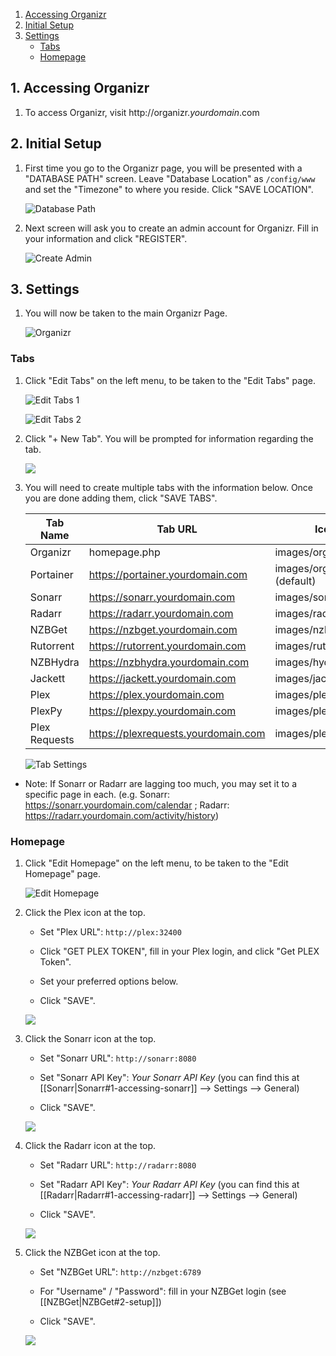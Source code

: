 <!-- TOC depthFrom:1 depthTo:6 withLinks:1 updateOnSave:0 orderedList:1 -->

1. [Accessing Organizr](#1-accessing-organizr)
2. [Initial Setup](#2-initial-setup)
3. [Settings](#3-settings)
	- [Tabs](#tabs)
	- [Homepage](#homepage)

<!-- /TOC -->


## 1. Accessing Organizr

1. To access Organizr, visit http://organizr._yourdomain_.com

## 2. Initial Setup

1. First time you go to the Organizr page, you will be presented with a "DATABASE PATH" screen. Leave "Database Location" as `/config/www` and set the "Timezone" to where you reside. Click "SAVE LOCATION".

    ![Database Path](https://i.imgur.com/6LaFMFW.png)

1. Next screen will ask you to create an admin account for Organizr. Fill in your information and click "REGISTER".

    ![Create Admin](https://i.imgur.com/O20Swhy.png)


## 3. Settings

1. You will now be taken to the main Organizr Page.

    ![Organizr](https://i.imgur.com/94QoAcd.png)

### Tabs

1. Click "Edit Tabs" on the left menu, to be taken to the "Edit Tabs" page.

    ![Edit Tabs 1](https://i.imgur.com/f8ozDau.png)

    ![Edit Tabs 2](https://i.imgur.com/ZR5p6WF.png)

1. Click "+ New Tab". You will be prompted for information regarding the tab.

    ![](https://i.imgur.com/mSPEngl.png)

1. You will need to create multiple tabs with the information below. Once you are done adding them, click "SAVE TABS".

    | Tab Name      | Tab URL                             | Icon URL                      | Active | User | Guest | No iFrame | Default |
    | ------------- | ----------------------------------- | ----------------------------- |:------:|:----:|:-----:|:---------:|:-------:|
    | Organizr      | homepage.php                        | images/organizr_logo.png      |   Y    |  Y   |   N   |     N     |    Y    |
    | Portainer     | https://portainer.yourdomain.com    | images/organizr.png (default) |   Y    |  Y   |   N   |     N     |    N    |
    | Sonarr        | https://sonarr.yourdomain.com       | images/sonarr.png             |   Y    |  Y   |   N   |     N     |    N    |
    | Radarr        | https://radarr.yourdomain.com       | images/radarr.png             |   Y    |  Y   |   N   |     N     |    N    |
    | NZBGet        | https://nzbget.yourdomain.com       | images/nzbget.png             |   Y    |  Y   |   N   |     N     |    N    |
    | Rutorrent     | https://rutorrent.yourdomain.com    | images/rutorrent.png          |   Y    |  Y   |   N   |     N     |    N    |
    | NZBHydra      | https://nzbhydra.yourdomain.com     | images/hydra.png              |   Y    |  Y   |   N   |     N     |    N    |
    | Jackett       | https://jackett.yourdomain.com      | images/jackett.png            |   Y    |  Y   |   N   |     N     |    N    |
    | Plex          | https://plex.yourdomain.com         | images/plex.png               |   Y    |  Y   |   N   |     N     |    N    |
    | PlexPy        | https://plexpy.yourdomain.com       | images/plexpy.png             |   Y    |  Y   |   N   |     N     |    N    |
    | Plex Requests | https://plexrequests.yourdomain.com | images/plexrequests.png       |   Y    |  Y   |   N   |     N     |    N    |


    ![Tab Settings](https://i.imgur.com/UgVZrAN.png)


  - Note: If Sonarr or Radarr are lagging too much, you may set it to a specific page in each. (e.g. Sonarr: https://sonarr.yourdomain.com/calendar ; Radarr: https://radarr.yourdomain.com/activity/history)


### Homepage

1. Click "Edit Homepage" on the left menu, to be taken to the "Edit Homepage" page.

    ![Edit Homepage](https://i.imgur.com/Ed0Ir4X.png)

1. Click the Plex icon at the top.

    - Set "Plex URL": `http://plex:32400`

    - Click "GET PLEX TOKEN", fill in your Plex login, and click "Get PLEX Token".

    - Set your preferred options below.

    - Click "SAVE".

    ![  ](https://i.imgur.com/v6EdCLt.png)

1. Click the Sonarr icon at the top.

    - Set "Sonarr URL": `http://sonarr:8080`

    - Set "Sonarr API Key": _Your Sonarr API Key_ (you can find this at [[Sonarr|Sonarr#1-accessing-sonarr]] --> Settings --> General)

    - Click "SAVE".

    ![  ](https://i.imgur.com/CFUtiTz.png)

1. Click the Radarr icon at the top.

    - Set "Radarr URL": `http://radarr:8080`

    - Set "Radarr API Key": _Your Radarr API Key_ (you can find this at [[Radarr|Radarr#1-accessing-radarr]] --> Settings --> General)

    - Click "SAVE".

    ![  ](https://i.imgur.com/5huf18e.png)

1. Click the NZBGet icon at the top.

    - Set "NZBGet URL": `http://nzbget:6789`

    - For "Username" / "Password": fill in your NZBGet login (see [[NZBGet|NZBGet#2-setup]])

    - Click "SAVE".

    ![  ](https://i.imgur.com/57PkVbv.png)
